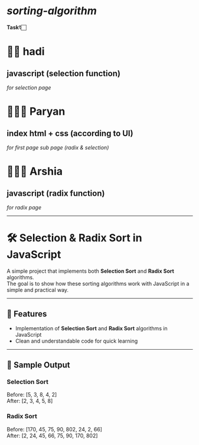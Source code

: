 # *sorting-algorithm*
**Task👇🏻**



# 👨🏻 hadi
  ## javascript (selection function)
  *for selection page*



# 👩🏻‍🦰 Paryan
  ## index html + css (according to UI)
  
  *for first page*
  *sub page (radix & selection)*

# 🧑🏻‍🦱 Arshia 
  ## javascript (radix function)
  *for radix page*

---

# 🛠️ Selection & Radix Sort in JavaScript

A simple project that implements both **Selection Sort** and **Radix Sort** algorithms.  
The goal is to show how these sorting algorithms work with JavaScript in a simple and practical way.

---

## 📌 Features

- Implementation of **Selection Sort** and **Radix Sort** algorithms in JavaScript  
- Clean and understandable code for quick learning  

---

## 🔎 Sample Output

### **Selection Sort**
Before: [5, 3, 8, 4, 2]  
After: [2, 3, 4, 5, 8]

### **Radix Sort**
Before: [170, 45, 75, 90, 802, 24, 2, 66]  
After: [2, 24, 45, 66, 75, 90, 170, 802]


